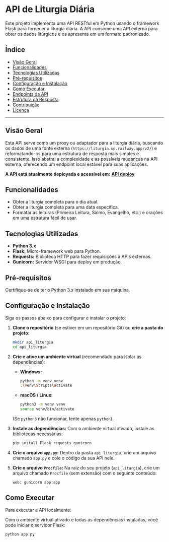 # API de Liturgia Diária

Este projeto implementa uma API RESTful em Python usando o framework Flask para fornecer a liturgia diária. A API consome uma API externa para obter os dados litúrgicos e os apresenta em um formato padronizado.

## Índice

* [Visão Geral](#visão-geral)
* [Funcionalidades](#funcionalidades)
* [Tecnologias Utilizadas](#tecnologias-utilizadas)
* [Pré-requisitos](#pré-requisitos)
* [Configuração e Instalação](#configuração-e-instalação)
* [Como Executar](#como-executar)
* [Endpoints da API](#endpoints-da-api)
* [Estrutura da Resposta](#estrutura-da-resposta)
* [Contribuição](#contribuição)
* [Licença](#licença)

---

## Visão Geral

Esta API serve como um proxy ou adaptador para a liturgia diária, buscando os dados de uma fonte externa (`https://liturgia.up.railway.app/v2/`) e reformatando-os para uma estrutura de resposta mais simples e consistente. Isso abstrai a complexidade e as possíveis mudanças na API externa, oferecendo um endpoint local estável para suas aplicações.

**A API está atualmente deployada e acessível em:**
**[API deploy](https://liturgia-api.onrender.com/liturgia)**

## Funcionalidades

* Obter a liturgia completa para o dia atual.
* Obter a liturgia completa para uma data específica.
* Formatar as leituras (Primeira Leitura, Salmo, Evangelho, etc.) e orações em uma estrutura fácil de usar.

## Tecnologias Utilizadas

* **Python 3.x**
* **Flask:** Micro-framework web para Python.
* **Requests:** Biblioteca HTTP para fazer requisições a APIs externas.
* **Gunicorn:** Servidor WSGI para deploy em produção.

## Pré-requisitos

Certifique-se de ter o Python 3.x instalado em sua máquina.

## Configuração e Instalação

Siga os passos abaixo para configurar e instalar o projeto:

1.  **Clone o repositório** (se estiver em um repositório Git) ou **crie a pasta do projeto**:
    ```bash
    mkdir api_liturgia
    cd api_liturgia
    ```

2.  **Crie e ative um ambiente virtual** (recomendado para isolar as dependências):
    * **Windows:**
        ```bash
        python -m venv venv
        .\venv\Scripts\activate
        ```
    * **macOS / Linux:**
        ```bash
        python3 -m venv venv
        source venv/bin/activate
        ```
    (Se `python3` não funcionar, tente apenas `python`).

3.  **Instale as dependências:**
    Com o ambiente virtual ativado, instale as bibliotecas necessárias:
    ```bash
    pip install Flask requests gunicorn
    ```

4.  **Crie o arquivo `app.py`:**
    Dentro da pasta `api_liturgia`, crie um arquivo chamado `app.py` e cole o código da sua API nele.

5.  **Crie o arquivo `Procfile`:**
    Na raiz do seu projeto (`api_liturgia`), crie um arquivo chamado `Procfile` (sem extensão) com o seguinte conteúdo:
    ```
    web: gunicorn app:app
    ```

## Como Executar

Para executar a API localmente:

Com o ambiente virtual ativado e todas as dependências instaladas, você pode iniciar o servidor Flask:

```bash
python app.py
